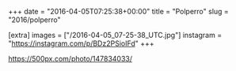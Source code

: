 +++
date = "2016-04-05T07:25:38+00:00"
title = "Polperro"
slug = "2016/polperro"

[extra]
images = ["/2016-04-05_07-25-38_UTC.jpg"]
instagram = "https://instagram.com/p/BDz2PSioIFd"
+++

https://500px.com/photo/147834033/
